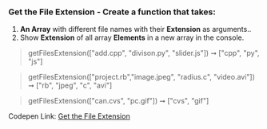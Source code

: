 ### Get the File Extension - Create a function that takes: 

1. **An Array** with different file names with their **Extension** as arguments.. 
1. Show **Extension** of all array **Elements** in a new array in the console.

> getFilesExtension(["add.cpp", "divison.py", "slider.js"]) ➞  ["cpp", "py", "js"]

> getFilesExtension(["project.rb","image.jpeg", "radius.c", "video.avi"]) ➞ ["rb", "jpeg", "c", "avi"]

> getFilesExtension(["can.cvs", "pc.gif"]) ➞ ["cvs", "gif"]

Codepen Link: [Get the File Extension](https://codepen.io/naveencoder/pen/OYZQaa)